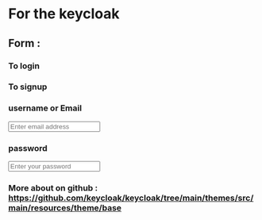 # For the keycloak

## Form :

### To login   <form action="${url.loginAction}" method="post">

### To signup  <form action="${url.loginAction}" method="post">

### username or Email

<input type="text" id="username" name="username" placeholder="Enter email address" required />

### password

<input type="password" id="password" name="password" placeholder="Enter your password"  required />





### More about on github : https://github.com/keycloak/keycloak/tree/main/themes/src/main/resources/theme/base